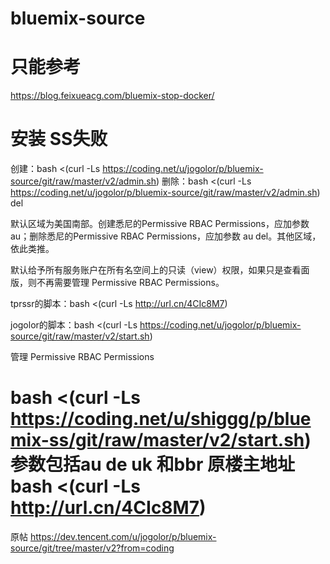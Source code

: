 # bluemix-source

# 只能参考
https://blog.feixueacg.com/bluemix-stop-docker/
# 安装 SS失败

创建：bash <(curl -Ls https://coding.net/u/jogolor/p/bluemix-source/git/raw/master/v2/admin.sh)
删除：bash <(curl -Ls https://coding.net/u/jogolor/p/bluemix-source/git/raw/master/v2/admin.sh) del

默认区域为美国南部。创建悉尼的Permissive RBAC Permissions，应加参数 au；删除悉尼的Permissive RBAC Permissions，应加参数 au del。其他区域，依此类推。

默认给予所有服务账户在所有名空间上的只读（view）权限，如果只是查看面版，则不再需要管理 Permissive RBAC Permissions。

tprssr的脚本：bash <(curl -Ls http://url.cn/4CIc8M7)

jogolor的脚本：bash <(curl -Ls https://coding.net/u/jogolor/p/bluemix-source/git/raw/master/v2/start.sh)

管理 Permissive RBAC Permissions



# bash <(curl -Ls https://coding.net/u/shiggg/p/bluemix-ss/git/raw/master/v2/start.sh) 参数包括au de uk 和bbr 原楼主地址 bash <(curl -Ls http://url.cn/4CIc8M7)

原帖 https://dev.tencent.com/u/jogolor/p/bluemix-source/git/tree/master/v2?from=coding

